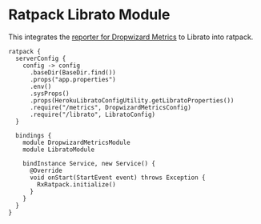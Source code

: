 Ratpack Librato Module
===============

This integrates the [reporter for Dropwizard Metrics](https://github.com/librato/metrics-librato) to Librato into 
ratpack. 


```
ratpack {
  serverConfig {
    config -> config
      .baseDir(BaseDir.find())
      .props("app.properties")
      .env()
      .sysProps()
      .props(HerokuLibratoConfigUtility.getLibratoProperties())
      .require("/metrics", DropwizardMetricsConfig)
      .require("/librato", LibratoConfig)
  }

  bindings {
    module DropwizardMetricsModule
    module LibratoModule

    bindInstance Service, new Service() {
      @Override
      void onStart(StartEvent event) throws Exception {
        RxRatpack.initialize()
      }
    }
  }
}
```